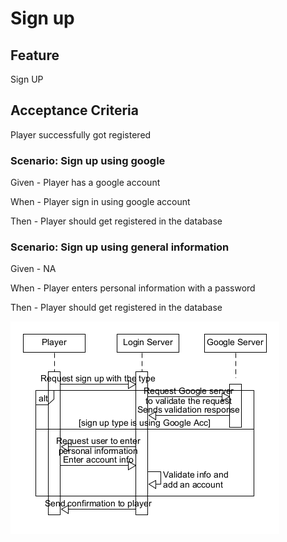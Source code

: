 # Sign up

## Feature

Sign UP

## Acceptance Criteria

Player successfully got registered

### Scenario: Sign up using google

  Given - Player has a google account

  When - Player sign in using google account

  Then - Player should get registered in the database

### Scenario: Sign up using general information

  Given - NA

  When - Player enters personal information with a password

  Then - Player should get registered in the database

![Sample Deployment](./signup.png)
